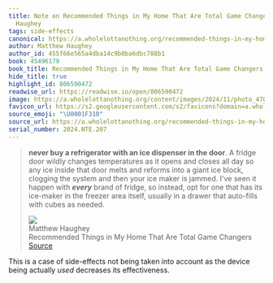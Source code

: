 ```yaml
---
title: Note on Recommended Things in My Home That Are Total Game Changers via Matthew
  Haughey
tags: side-effects
canonical: https://a.wholelottanothing.org/recommended-things-in-my-home-that-are-total-game-changers/
author: Matthew Haughey
author_id: 455f66e565a4dba14c9b0ba6dbc788b1
book: 45496179
book_title: Recommended Things in My Home That Are Total Game Changers
hide_title: true
highlight_id: 806590472
readwise_url: https://readwise.io/open/806590472
image: https://a.wholelottanothing.org/content/images/2024/11/photo_47095054-1500x1000-1.jpg
favicon_url: https://s2.googleusercontent.com/s2/favicons?domain=a.wholelottanothing.org
source_emoji: "\U0001F310"
source_url: https://a.wholelottanothing.org/recommended-things-in-my-home-that-are-total-game-changers/#:~:text=**never%20buy%20a,cubes%20as%20needed.
serial_number: 2024.NTE.207
---
```

> **never buy a refrigerator with an ice dispenser in the door**. A fridge door wildly changes temperatures as it opens and closes all day so any ice inside that door melts and reforms into a giant ice block, clogging the system and then your ice maker is jammed. I've seen it happen with ***every*** brand of fridge, so instead, opt for one that has its ice-maker in the freezer area itself, usually in a drawer that auto-fills with cubes as needed.
> <div class="quoteback-footer"><div class="quoteback-avatar"><img class="mini-favicon" src="https://s2.googleusercontent.com/s2/favicons?domain=a.wholelottanothing.org"></div><div class="quoteback-metadata"><div class="metadata-inner"><span style="display:none">FROM:</span><div aria-label="Matthew Haughey" class="quoteback-author"> Matthew Haughey</div><div aria-label="Recommended Things in My Home That Are Total Game Changers" class="quoteback-title"> Recommended Things in My Home That Are Total Game Changers</div></div></div><div class="quoteback-backlink"><a target="_blank" aria-label="go to the full text of this quotation" rel="noopener" href="https://a.wholelottanothing.org/recommended-things-in-my-home-that-are-total-game-changers/#:~:text=**never%20buy%20a,cubes%20as%20needed." class="quoteback-arrow"> Source</a></div></div>

This is a case of side-effects not being taken into account as the device being actually *used* decreases its effectiveness.